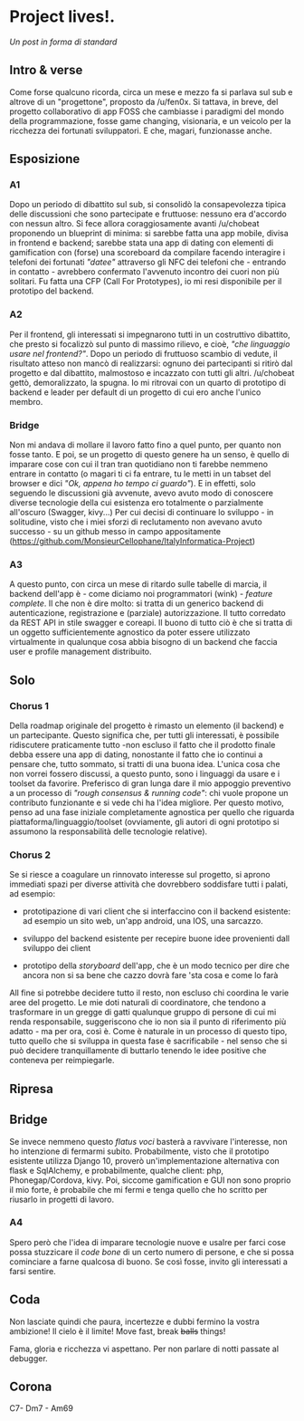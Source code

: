 # Project lives!. 

*Un post in forma di standard*

## Intro & verse

Come forse qualcuno ricorda, circa un mese e mezzo fa si parlava sul sub e altrove di un "progettone", proposto da /u/fen0x. Si tattava, in breve, del progetto collaborativo di app FOSS che cambiasse i paradigmi del mondo della programmazione, fosse game changing, visionaria, e un veicolo per la ricchezza dei fortunati sviluppatori. E che, magari, funzionasse anche.

##  Esposizione

### A1

Dopo un periodo di dibattito sul sub, si consolidò la consapevolezza tipica delle discussioni che sono partecipate e fruttuose: nessuno era d'accordo con nessun altro. Si fece allora coraggiosamente avanti /u/chobeat proponendo un blueprint di minima: si sarebbe fatta una app mobile, divisa in frontend e backend; sarebbe stata una app di dating con elementi di gamification con (forse) una scoreboard da compilare facendo interagire i telefoni dei fortunati *"datee"* attraverso gli NFC dei telefoni che - entrando in contatto - avrebbero confermato l'avvenuto incontro dei cuori non più solitari. Fu fatta una CFP (Call For Prototypes), io mi resi disponibile per il prototipo del backend.

### A2

Per il frontend, gli interessati si impegnarono tutti in un costruttivo dibattito, che presto si focalizzò sul punto di massimo rilievo, e cioè, *"che linguaggio usare nel frontend?"*. Dopo un periodo di fruttuoso scambio di vedute, il risultato atteso non mancò di realizzarsi: ognuno dei partecipanti si ritirò dal progetto e dal dibattito, malmostoso e incazzato con tutti gli altri. /u/chobeat gettò, demoralizzato, la spugna. Io mi ritrovai con un quarto di prototipo di backend e leader per default di un progetto di cui ero anche l'unico membro. 

### Bridge

Non mi andava di mollare il lavoro fatto fino a quel punto, per quanto non fosse tanto. E poi, se un progetto di questo genere ha un senso, è quello di imparare cose con cui il tran tran quotidiano non ti farebbe nemmeno entrare in contatto (o magari ti ci fa entrare, tu le metti in un tabset del browser e dici *"Ok, appena ho tempo ci guardo"*). E in effetti, solo seguendo le discussioni già avvenute, avevo avuto modo di conoscere diverse tecnologie della cui esistenza ero totalmente o parzialmente all'oscuro (Swagger, kivy...) Per cui decisi di continuare lo sviluppo - in solitudine, visto che i miei sforzi di reclutamento non avevano avuto successo - su un github messo in campo appositamente (https://github.com/MonsieurCellophane/ItalyInformatica-Project)

### A3

A questo punto, con circa un mese di ritardo sulle tabelle di marcia, il backend dell'app è - come diciamo noi programmatori (wink) - *feature complete*. Il che non è dire molto: si tratta di un generico backend di autenticazione, registrazione e (parziale) autorizzazione. Il tutto corredato da REST API in stile swagger e coreapi. Il buono di tutto ciò è che si tratta di un oggetto sufficientemente agnostico da poter essere utilizzato virtualmente in qualunque cosa abbia bisogno di un backend che faccia user e profile management distribuito.

## Solo 

### Chorus 1

Della roadmap originale del progetto è rimasto un elemento (il backend) e un partecipante. Questo significa che, per tutti gli interessati, è possibile ridiscutere praticamente tutto -non escluso il fatto che il prodotto finale debba essere una app di dating, nonostante il fatto che io continui a pensare che, tutto sommato, si tratti di una buona idea. L'unica cosa che non vorrei fossero discussi, a questo punto, sono i linguaggi da usare e i toolset da favorire. Preferisco di gran lunga dare il mio appoggio preventivo a un processo di *"rough consensus & running code"*: chi vuole propone un contributo funzionante e si vede chi ha l'idea migliore. Per questo motivo, penso ad una fase iniziale completamente agnostica per quello che riguarda piattaforma/linguaggio/toolset (ovviamente, gli autori di ogni prototipo si assumono la responsabilità delle tecnologie relative).

### Chorus 2

Se si riesce a coagulare un rinnovato interesse sul progetto, si aprono immediati spazi per diverse attività che dovrebbero soddisfare tutti i palati, ad esempio:

  * prototipazione di vari client che si interfaccino con il backend esistente: ad esempio un sito web, un'app android, una IOS, una sarcazzo. 
  
  * sviluppo del backend esistente per recepire buone idee provenienti dall sviluppo dei client
  
  
  * prototipo della *storyboard* dell'app, che è un modo tecnico per dire che ancora non si sa bene che cazzo dovrà fare 'sta cosa e come lo farà
  
All fine si potrebbe decidere tutto il resto, non escluso chi coordina le varie aree del progetto. Le mie doti naturali di coordinatore, che tendono a trasformare in un gregge di gatti qualunque gruppo di persone di cui mi renda responsabile, suggeriscono che io non sia il punto di riferimento più adatto - ma per ora, così è. Come è naturale in un processo di questo tipo, tutto quello che si sviluppa in questa fase è sacrificabile - nel senso che si può decidere tranquillamente di buttarlo tenendo le idee positive che conteneva per reimpiegarle.

## Ripresa

## Bridge 

Se invece nemmeno questo *flatus voci* basterà a ravvivare l'interesse, non ho intenzione di fermarmi subito. Probabilmente, visto che il prototipo esistente utilizza Django 10, proverò un'implementazione alternativa con flask e SqlAlchemy, e probabilmente, qualche client: php, Phonegap/Cordova, kivy. Poi, siccome gamification e GUI non sono proprio il mio forte, è probabile che mi fermi e tenga quello che ho scritto per riusarlo in progetti di lavoro.

### A4

Spero però che l'idea di imparare tecnologie nuove e usalre per farci cose possa stuzzicare il *code bone* di un certo numero di persone, e che si possa cominciare a farne qualcosa di buono. Se così fosse, invito gli interessati a farsi sentire.

## Coda

Non lasciate quindi che paura, incertezze e dubbi fermino la vostra ambizione! Il cielo è il limite! Move fast, break ~~balls~~ things!

Fama, gloria e ricchezza vi aspettano. Per non parlare di notti passate al debugger.

## Corona

C7- Dm7 - Am69

